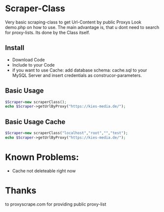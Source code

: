# Scraper-Class
Very basic scraping-class to get Url-Content by  public Proxys
Look demo.php on how to use.
The main advantage is, that u dont need to search for proxy-lists. Its done by the Class itself.

## Install
+ Download Code
+ Include to your Code
+ if you want to use Cache: add database schema: cache.sql to your MySQL Server and insert credentials as construcor-parameters.

## Basic Usage
```php
$Scraper=new scraperClass();
echo $Scraper->getUrlByProxy("https://kies-media.de/");
```
## Basic Usage Cache
```php
$Scraper=new scraperClass("localhost","root","","test");
echo $Scraper->getUrlByProxy("https://kies-media.de/");
```

# Known Problems:
* Cache not deleteable right now

# Thanks
to proxyscrape.com for providing public proxy-list
